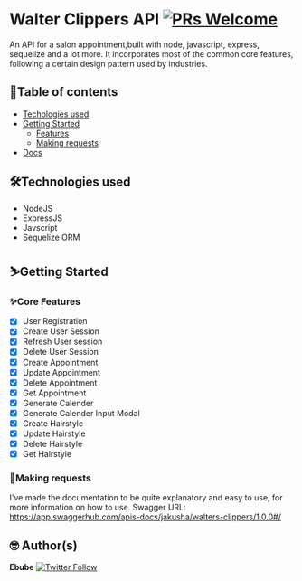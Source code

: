 # Walter Clippers API [![PRs Welcome](https://img.shields.io/badge/PRs-welcome-brightgreen.svg?style=flat-square)](http://makeapullrequest.com)

An API for a salon appointment,built with node, javascript, express, sequelize and a lot more. It incorporates most of the common core features, following a certain design pattern used by industries.

<!---
 [Here](https://twitter-gram-api.herokuapp.com/) is the link to the API base URL
 If you're impressed then Star⭐ the repo and enjoy😉.
 --->

## 📖Table of contents

- [Techologies used](#technologies)
- [Getting Started](#getting-started)
  - [Features](#features)
  - [Making requests](#making-requests)
- [Docs](https://twitter-gram-api.herokuapp.com/api-docs)

## 🛠️Technologies used

- NodeJS
- ExpressJS
- Javscript
- Sequelize ORM

## ⛷️Getting Started

### ✨Core Features

- [x] User Registration
- [x] Create User Session
- [x] Refresh User session
- [x] Delete User Session
- [x] Create Appointment
- [x] Update Appointment
- [x] Delete Appointment
- [x] Get Appointment
- [x] Generate Calender 
- [x] Generate Calender Input Modal
- [x] Create Hairstyle
- [x] Update Hairstyle
- [x] Delete Hairstyle
- [x] Get Hairstyle

### 📮Making requests

<!-- # TODO

- remember to change ts to js in models/index.js after you have transpiled.
- work on the delete post route
- work on the delete comment route -->

I've made the documentation to be quite explanatory and easy to use, for more information on how to use.
Swagger URL:  https://app.swaggerhub.com/apis-docs/jakusha/walters-clippers/1.0.0#/


## 🤓 Author(s)

**Ebube** [![Twitter Follow](https://img.shields.io/twitter/follow/Ebube?style=social)](https://twitter.com/_jakusha)

